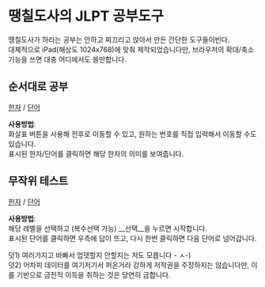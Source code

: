 땡칠도사의 JLPT 공부도구
========================

땡칠도사가 하라는 공부는 안하고 찌끄리고 앉아서 만든 간단한 도구들이빈다.  
대체적으로 iPad(해상도 1024x768)에 맞춰 제작되었습니다만, 브라우저의 확대/축소 기능을 쓰면 대충 어디에서도 쓸만합니다.


## 순서대로  공부 ##
[한자](kanji-l.html) / [단어](voca-l.html)

__사용방법__:  
화살표 버튼을 사용해 전후로 이동할 수 있고, 원하는 번호를 직접 입력해서 이동할 수도 있습니다.  
표시된 한자/단어를 클릭하면 해당 한자의 의미를 보여줍니다.  


## 무작위 테스트 ##
[한자](kanji.html) / [단어](voca.html)

__사용방법__:  
해당 레벨을 선택하고 (복수선택 가능) __선택__을 누르면 시작합니다.  
표시된 단어를 클릭하면 우측에 답이 뜨고, 다시 한번 클릭하면 다음 단어로 넘어갑니다.  



덧1) 여러가지고 바빠서 업뎃할지 안할지는 저도 모릅니다 - ㅅ-)  
덧2) 어차피 데이터를 여기저기서 퍼온거라 강하게 저작권을 주장하지는 않습니다만, 이를 기반으로 금전적 이득을 취하는 것은 당연히 금합니다.
